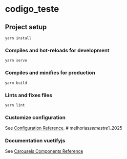 # codigo_teste

## Project setup
```
yarn install
```

### Compiles and hot-reloads for development
```
yarn serve
```

### Compiles and minifies for production
```
yarn build
```

### Lints and fixes files
```
yarn lint
```

### Customize configuration
See [Configuration Reference](https://cli.vuejs.org/config/).
#   m e l h o r i a s _ s e m e s t r e _ 1 _ 2 0 2 5 
 
### Documentation vuetifyjs
See [Carousels Components Reference](https://vuetifyjs.com/en/components/carousels/)
 
